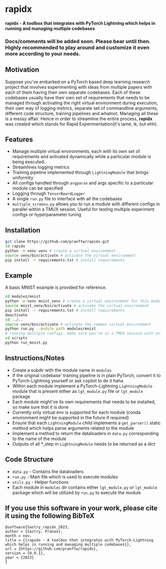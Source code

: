 # rapidx
#### rapidx - A toolbox that integrates with PyTorch Lightning which helps in running and managing multiple codebases

### Docs/comments will be added soon. Please bear until then. Highly recommended to play around and customize it even more according to your needs.

## Motivation
Suppose you've embarked on a PyTorch based deep learning research project that involves experimenting with ideas from multiple papers with each of them having their own separate codebases. Each of these codebases usually have their own set of requirements that needs to be managed through activating the right virtual environment during execution, their own way of logging metrics, separate set of commandline arguments, different code structure, training pipelines and whatnot. Managing all these is a messy affair. Hence in order to streamline the entire process, **rapidx** was created which stands for Rapid Experimentation(it's lame, ik, but ehh).

## Features
  - Manage multiple virtual environments, each with its own set of requirements and activated dynamically while a particular module is being executed.
  - Streamlines logging metrics
  - Training pipeline implemented through `LightningModule` that brings uniformity
  - All configs handled through `argparse` and args specific to a particular module can be specified
  - Logging through `TensorBoardLogger`
  - A single `run.py` file to interface with all the codebases
  - `multiple_screens.py` allows you to run a module with different configs in parallel within a TMUX session. Useful for testing multiple experiment configs or hyperparameter tuning

## Installation
```bash
git clone https://github.com/pranftw/rapidx.git
cd rapidx
python -m venv venv # create a virtual environment
source venv/bin/activate # activate the virtual environment
pip install -r requirements.txt # install requirements
```

## Example
A basic MNIST example is provided for reference.
```bash
cd modules/mnist
python -m venv mnist_venv # create a virtual environment for this module
source mnist_venv/bin/activate # activate the virtual environment
pip install -r requirements.txt # install requirements
deactivate
cd ../..
source venv/bin/activate # activate the common virtual environment
python run.py --module_path modules/mnist
# running multiple configs. make sure you're in a TMUX session with only window 0 present
cd scripts
python run_mnist.py
```

## Instructions/Notes
  - Create a subdir with the module name in `modules`
  - If the original codebase' training pipeline is in plain PyTorch, convert it to PyTorch-Lightning yourself or ask copilot to do it haha
  - Within each module implement a PyTorch-Lightning `LightningModule` module that is present either as `lgt_module.py` file or `lgt_module` package
  - Each module might've its own requirements that needs to be installed, so make sure that it is done
  - Currently only virtual env is supported for each module (conda environment might be supported in the future if required)
  - Ensure that each `LightningModule` child implements a `get_parser()` static method which helps parse arguments related to the module
  - Implement a method to return the dataloaders in `data.py` corresponding to the name of the module
  - Outputs of all *_step in `LightningModule` needs to be returned as a dict

## Code Structure
  - `data.py` - Contains the dataloaders
  - `run.py` - Main file which is used to execute modules
  - `utils.py` - Helper functions
  - Each module in `modules` dir contains either `lgt_module.py` or `lgt_module` package which will be utilized by
  `run.py` to execute the module


## If you use this software in your work, please cite it using the following BibTeX
```
@software{Sastry_rapidx_2023,
author = {Sastry, Pranav},
month = nov,
title = {{rapidx - A toolbox that integrates with PyTorch-Lightning which helps in running and managing multiple codebases}},
url = {https://github.com/pranftw/rapidx},
version = {0.0.1},
year = {2023}
}
```
